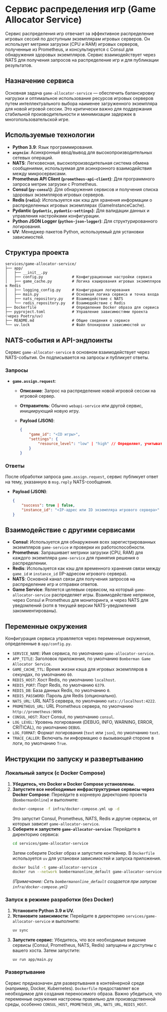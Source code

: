 # Сервис распределения игр (Game Allocator Service)

Сервис распределения игр отвечает за эффективное распределение игровых сессий по доступным экземплярам игровых серверов. Он использует метрики загрузки (CPU и RAM) игровых серверов, полученные из Prometheus, и консультируется с Consul для обнаружения здоровых экземпляров. Сервис взаимодействует через NATS для получения запросов на распределение игр и для публикации результатов.

## Назначение сервиса

Основная задача `game-allocator-service` — обеспечить балансировку нагрузки и оптимальное использование ресурсов игровых серверов путем интеллектуального выбора наименее загруженного экземпляра для новой игровой сессии. Это критически важно для поддержания стабильной производительности и минимизации задержек в многопользовательской игре.

## Используемые технологии

*   **Python 3.9**: Язык программирования.
*   **`asyncio`**: Асинхронный ввод/вывод для высокопроизводительных сетевых операций.
*   **NATS**: Легковесная, высокопроизводительная система обмена сообщениями, используемая для асинхронного взаимодействия между микросервисами.
*   **Prometheus API Client (`prometheus-api-client`)**: Для программного запроса метрик загрузки с Prometheus.
*   **Consul (`py-consul`)**: Для обнаружения сервисов и получения списка здоровых экземпляров игровых серверов.
*   **Redis (`redis`)**: Используется как кэш для хранения информации о распределенных игровых экземплярах (GameInstanceCache).
*   **Pydantic (`pydantic`, `pydantic-settings`)**: Для валидации данных и управления настройками конфигурации.
*   **Python JSON Logger (`python-json-logger`)**: Для структурированного логирования.
*   **UV**: Менеджер пакетов Python, используемый для установки зависимостей.

## Структура проекта

```
services/game-allocator-service/
├── app/
│   ├── __init__.py
│   ├── config.py             # Конфигурационные настройки сервиса
│   ├── game_cache.py         # Логика кэширования игровых экземпляров в Redis
│   ├── logging_config.py     # Конфигурация логирования
│   ├── main.py               # Основная логика сервиса и точка входа
│   ├── nats_repository.py    # Взаимодействие с NATS
│   └── redis_repository.py   # Взаимодействие с Redis
├── Dockerfile                # Определение Docker образа для сервиса
├── pyproject.toml            # Управление зависимостями проекта (через Poetry/uv)
├── README.md                 # Общие сведения о сервисе
└── uv.lock                   # Файл блокировки зависимостей uv
```

## NATS-события и API-эндпоинты

Сервис `game-allocator-service` в основном взаимодействует через NATS-события. Он подписывается на запросы и публикует ответы.

### Запросы

*   **`game.assign.request`**:
    *   **Описание**: Запрос на распределение новой игровой сессии на игровой сервер.
    *   **Отправитель**: Обычно `webapi-service` или другой сервис, инициирующий новую игру.
    *   **Payload (JSON)**:

        ```json
        {
            "game_id": "<ID игры>",
            "settings": {
                "resource_level": "low" | "high" // Определяет, учитывать ли CPU (low) или RAM (high) при выборе сервера
            }
        }
        ```

### Ответы

После обработки запроса `game.assign.request`, сервис публикует ответ на тему, указанную в `msg.reply` NATS-сообщения.

*   **Payload (JSON)**:

    ```json
    {
        "success": true | false,
        "instance_id": "<IP-адрес или ID экземпляра игрового сервера>" // При успешном распределении
    }
    ```

## Взаимодействие с другими сервисами

*   **Consul**: Используется для обнаружения всех зарегистрированных экземпляров `game-service` и проверки их работоспособности.
*   **Prometheus**: Запрашивает метрики загрузки (CPU, RAM) для каждого экземпляра `game-service` для принятия решения о распределении.
*   **Redis**: Используется как кэш для временного хранения связи между `game_id` и `instance_id` (IP-адресом игрового сервера).
*   **NATS**: Основной канал связи для получения запросов на распределение игр и отправки ответов.
*   **Game Service**: Является целевым сервисом, на который `game-allocator-service` распределяет игры. Взаимодействие непрямое, через Consul и Prometheus для мониторинга, и через NATS для уведомлений (хотя в текущей версии NATS-уведомления закомментированы).

## Переменные окружения

Конфигурация сервиса управляется через переменные окружения, определенные в `app/config.py`.

*   `SERVICE_NAME`: Имя сервиса, по умолчанию `game-allocator-service`.
*   `APP_TITLE`: Заголовок приложения, по умолчанию `Bomberman Game Allocator Service`.
*   `GAME_CACHE_TTL`: Время жизни кэша для игровых экземпляров в секундах, по умолчанию `60`.
*   `REDIS_HOST`: Хост Redis, по умолчанию `localhost`.
*   `REDIS_PORT`: Порт Redis, по умолчанию `6379`.
*   `REDIS_DB`: База данных Redis, по умолчанию `0`.
*   `REDIS_PASSWORD`: Пароль для Redis (опционально).
*   `NATS_URL`: URL NATS сервера, по умолчанию `nats://localhost:4222`.
*   `PROMETHEUS_URL`: URL Prometheus сервера, по умолчанию `http://prometheus:9090`.
*   `CONSUL_HOST`: Хост Consul, по умолчанию `consul`.
*   `LOG_LEVEL`: Уровень логирования (DEBUG, INFO, WARNING, ERROR, CRITICAL), по умолчанию `DEBUG`.
*   `LOG_FORMAT`: Формат логирования (`text` или `json`), по умолчанию `text`.
*   `TRACE_CALLER`: Включать ли информацию о вызывающей стороне в логи, по умолчанию `True`.

## Инструкции по запуску и развертыванию

### Локальный запуск (с Docker Compose)

1.  **Убедитесь, что Docker и Docker Compose установлены.**
2.  **Запустите все необходимые инфраструктурные сервисы через Docker Compose**: Перейдите в корневую директорию проекта (`BombermanOnline`) и выполните:
    ```bash
    docker-compose -f infra/docker-compose.yml up -d
    ```
    Это запустит Consul, Prometheus, NATS, Redis и другие сервисы, от которых зависит `game-allocator-service`.
3.  **Соберите и запустите `game-allocator-service`**: Перейдите в директорию сервиса:
    ```bash
    cd services/game-allocator-service
    ```
    Затем соберите Docker образ и запустите контейнер. В `Dockerfile` используется `uv` для установки зависимостей и запуска приложения.
    ```bash
    docker build -t game-allocator-service .
    docker run --network bombermanonline_default game-allocator-service
    ```
    *(Примечание: Сеть `bombermanonline_default` создается при запуске `infra/docker-compose.yml`)*

### Запуск в режиме разработки (без Docker)

1.  **Установите Python 3.9 и UV.**
2.  **Установите зависимости**: Перейдите в директорию `services/game-allocator-service` и выполните:
    ```bash
    uv sync
    ```
3.  **Запустите сервис**: Убедитесь, что все необходимые внешние сервисы (Consul, Prometheus, NATS, Redis) запущены и доступны с вашего хоста. Затем запустите:
    ```bash
    uv run app/main.py
    ```

### Развертывание

Сервис предназначен для развертывания в контейнерной среде (например, Docker, Kubernetes). `Dockerfile` предоставляет все необходимое для создания переносимого образа. Важно убедиться, что переменные окружения настроены правильно для производственной среды, особенно `CONSUL_HOST`, `PROMETHEUS_URL`, `NATS_URL`, `REDIS_HOST`. 